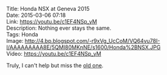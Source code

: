 Title: Honda NSX at Geneva 2015  
Date: 2015-03-06 07:18  
Link: https://youtu.be/c1EF4NSp_yM  
Description: Nothing ever stays the same.  
Tags: Honda  
Image: http://4.bp.blogspot.com/-r9xVg_UcCoM/VQ64vu78I-I/AAAAAAAAA8E/5QMI80MKnNE/s1600/Honda%2BNSX.JPG  
Video: https://youtu.be/c1EF4NSp_yM  

Truly, I can't help but miss the [old one][1].

[1]: https://en.wikipedia.org/wiki/Honda_NSX "Wikipedia: Honda NSX"